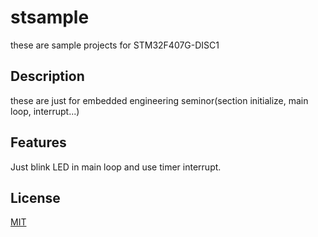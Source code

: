# stsample
these are sample projects for STM32F407G-DISC1

## Description
these are just for embedded engineering seminor(section initialize, main loop, interrupt...)

## Features
Just blink LED in main loop and use timer interrupt.

## License

[MIT](http://b4b4r07.mit-license.org)
